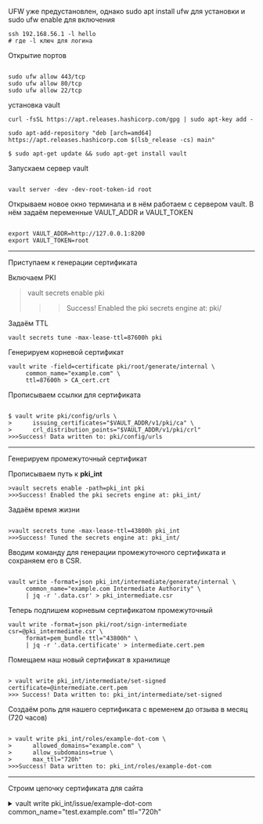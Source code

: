 UFW уже предустановлен, однако sudo apt install ufw для установки и sudo ufw enable для включения


```
ssh 192.168.56.1 -l hello 
# где -l ключ для логина

```

Открытие портов 
```

sudo ufw allow 443/tcp
sudo ufw allow 80/tcp
sudo ufw allow 22/tcp

```

установка vault

```
curl -fsSL https://apt.releases.hashicorp.com/gpg | sudo apt-key add -

sudo apt-add-repository "deb [arch=amd64] https://apt.releases.hashicorp.com $(lsb_release -cs) main"

$ sudo apt-get update && sudo apt-get install vault

```

Запускаем сервер vault
```

vault server -dev -dev-root-token-id root

```

Открываем новое окно терминала и в нём работаем с сервером vault. В нём задаём переменные VAULT_ADDR и VAULT_TOKEN

```

export VAULT_ADDR=http://127.0.0.1:8200
export VAULT_TOKEN=root

```

***
Приступаем к генерации сертификата

Включаем PKI

>vault secrets enable pki
>>>Success! Enabled the pki secrets engine at: pki/


Задаём TTL
```
vault secrets tune -max-lease-ttl=87600h pki
```

Генерируем корневой сертификат

```
vault write -field=certificate pki/root/generate/internal \
     common_name="example.com" \
     ttl=87600h > CA_cert.crt

```

Прописываем ссылки для сертификата

```

$ vault write pki/config/urls \
>      issuing_certificates="$VAULT_ADDR/v1/pki/ca" \
>      crl_distribution_points="$VAULT_ADDR/v1/pki/crl"
>>>Success! Data written to: pki/config/urls

```

***
Генерируем промежуточный сертификат

Прописываем путь к <b>pki_int</b>

```
>vault secrets enable -path=pki_int pki
>>>Success! Enabled the pki secrets engine at: pki_int/

```
Задаём время жизни

```

>vault secrets tune -max-lease-ttl=43800h pki_int
>>>Success! Tuned the secrets engine at: pki_int/

```

Вводим команду для генерации промежуточного сертификата и сохраняем его в CSR.

```

vault write -format=json pki_int/intermediate/generate/internal \
     common_name="example.com Intermediate Authority" \
     | jq -r '.data.csr' > pki_intermediate.csr

```

Теперь подпишем корневым сертификатом промежуточный

```
vault write -format=json pki/root/sign-intermediate csr=@pki_intermediate.csr \
     format=pem_bundle ttl="43800h" \
     | jq -r '.data.certificate' > intermediate.cert.pem

```

Помещаем наш новый сертификат в хранилище

```

> vault write pki_int/intermediate/set-signed certificate=@intermediate.cert.pem
>>> Success! Data written to: pki_int/intermediate/set-signed

```
Создаём роль для нашего сертификата с временем до отзыва в месяц (720 часов)

```

> vault write pki_int/roles/example-dot-com \
>      allowed_domains="example.com" \
>      allow_subdomains=true \
>      max_ttl="720h"
>>>Success! Data written to: pki_int/roles/example-dot-com

```
***

Строим цепочку сертификата для сайта

<details> 

 <summary>vault write pki_int/issue/example-dot-com common_name="test.example.com" ttl="720h"</summary>
Key                 Value
---                 -----
ca_chain            [-----BEGIN CERTIFICATE-----
MIIDpjCCAo6gAwIBAgIUSHDqInISl399Gyf02fbMe2fAbX4wDQYJKoZIhvcNAQEL
BQAwFjEUMBIGA1UEAxMLZXhhbXBsZS5jb20wHhcNMjIwMTI4MjAzNzU2WhcNMjIw
MzAxMjAzODI2WjAtMSswKQYDVQQDEyJleGFtcGxlLmNvbSBJbnRlcm1lZGlhdGUg
QXV0aG9yaXR5MIIBIjANBgkqhkiG9w0BAQEFAAOCAQ8AMIIBCgKCAQEAm/DXJOg2
0BAgfUup+NwOKWRT5Saufh3LR1YnVo0j1rG7NdpwkrbLesViPBvyCamdLJY+G00a
Ogho1LUhcaewbuZROR7s7kQcRWVcZv1Rhw/qStQeNQqhPGkNY34NHVY2xrY7nZ3k
+W+1I0vLDQ6sKhnvIc4k3RC6x6q+ZOn1SXSK4Cgt5h8UgYCNEDhTzo+2Xoyb96Oc
C/lAsxi5fdh3M0Ev3RSOJRdeFf7I8kYXhVXmQMuQY2vZNHAZubef1EelOAaRaDtM
FI2z5QZR8ITQ/TDMp0dxktKtQe1WcQgTMFv0vHGXhyTP2cu8ve5qUCeu14mVjBaN
XrtJ1P8U69yN6wIDAQABo4HUMIHRMA4GA1UdDwEB/wQEAwIBBjAPBgNVHRMBAf8E
BTADAQH/MB0GA1UdDgQWBBR0B3DnH5g0XJfdD3yGvbkMupxoZzAfBgNVHSMEGDAW
gBSJIWHuACJPOnj9AD0VqUN5XI8vFTA7BggrBgEFBQcBAQQvMC0wKwYIKwYBBQUH
MAKGH2h0dHA6Ly8xMjcuMC4wLjE6ODIwMC92MS9wa2kvY2EwMQYDVR0fBCowKDAm
oCSgIoYgaHR0cDovLzEyNy4wLjAuMTo4MjAwL3YxL3BraS9jcmwwDQYJKoZIhvcN
AQELBQADggEBAEAgIWeYvHgXir6jzmC0TIqowCKUIKZ90LWE1g7P5Hi9y7mkpJvA
MB+NSFL4nYdrEgL7KIgQNqqS9hWakpc38ALTN8L/eGa1+n+N0h8elIVuVTwnjf3p
EiuangEWLMCWlKgwHJgJZif9fobcmP7vBddNsKWYeAVeoEICZ2uMISHuVG1ZOmrU
fMqdVDNUD9Nm/n5lZDAP/yxLnkr2DihyW5UQWAF6SMgSvUODSzJy/okrWRF6cMCs
3/5oF601ZH46UAiWuxORKyXvO6EjeS5Hi0uc9pixspyIbMxVD6nlS7Ze7qTHqjbx
/86VSiz27XgIOYfUIN0/S4fYNf33DoRkbY0=
-----END CERTIFICATE-----]
certificate         -----BEGIN CERTIFICATE-----
MIIDZjCCAk6gAwIBAgIUH0vnwKYLgBAEz6Eciif/8qbV/qQwDQYJKoZIhvcNAQEL
BQAwLTErMCkGA1UEAxMiZXhhbXBsZS5jb20gSW50ZXJtZWRpYXRlIEF1dGhvcml0
eTAeFw0yMjAxMjgyMDUxMDdaFw0yMjAyMjcyMDUxMzdaMBsxGTAXBgNVBAMTEHRl
c3QuZXhhbXBsZS5jb20wggEiMA0GCSqGSIb3DQEBAQUAA4IBDwAwggEKAoIBAQDd
wLwtYmab3ZIdLGHuG7xI4+7gy7p3qwVaLGyFI6W1cG6+6DMFIbiLSes7pckgO/qr
tVFc4Gg2+5XAs7WLm08LcokCPsjD50rRKo8uc5puWtTAOw0+1kePkRh1rpz3yGTF
YDwY0Mengy2TnxqpHz7nQOavspEEvJQto9uAqw7RwwSc2qQLIMdYxyvSSeilkIj9
NOGOLvyZBoQHu2KfGHN3paPHQfM+I3Zj5uxPrNXHLERJPPqO9YwEKpXHwGBW1yQ7
PHNUQGhLIO+D3a4dmbzAKw6x2l4WGptTYa8uimxXVBID+DjAj1VLn2EPgaesIK5k
NGFS5n4wKdtu4oc6YVGVAgMBAAGjgY8wgYwwDgYDVR0PAQH/BAQDAgOoMB0GA1Ud
JQQWMBQGCCsGAQUFBwMBBggrBgEFBQcDAjAdBgNVHQ4EFgQUUMvDYCMsus51zUA7
KVnQvHhAl84wHwYDVR0jBBgwFoAUdAdw5x+YNFyX3Q98hr25DLqcaGcwGwYDVR0R
BBQwEoIQdGVzdC5leGFtcGxlLmNvbTANBgkqhkiG9w0BAQsFAAOCAQEAZaT32Fwo
P+Dkt1KvUq6Nfxpopd16admaHsU3fwVzra3VVSABZ9EX6R28qqmLd2nnqE+cVkKg
ASDgdGCjCWLxRoM2vrdtPhPekvoe21wwaXiafsi71oDenCBmKl2NXoyGYY4Q9ls5
mi5K8H4CZjBh4KZcrVdukktegIE49JgyEItLnO0W8mZl2rp6HmM2HYSwv3WreXdO
zncdFlmOEwSe5UeG7vGUPsF7VRhoNfunb5XHBIgVSX9zz6PCteBtNf9RSO7PEjHi
TxnQ1pd0V8CSycfCjzTrrIxjaT5BYzrNdRQ4gkdX7s0zPyrHhmSCNsywdZ2Zgn/P
UWVS99c/zZWeoA==
-----END CERTIFICATE-----
expiration          1645995097
issuing_ca          -----BEGIN CERTIFICATE-----
MIIDpjCCAo6gAwIBAgIUSHDqInISl399Gyf02fbMe2fAbX4wDQYJKoZIhvcNAQEL
BQAwFjEUMBIGA1UEAxMLZXhhbXBsZS5jb20wHhcNMjIwMTI4MjAzNzU2WhcNMjIw
MzAxMjAzODI2WjAtMSswKQYDVQQDEyJleGFtcGxlLmNvbSBJbnRlcm1lZGlhdGUg
QXV0aG9yaXR5MIIBIjANBgkqhkiG9w0BAQEFAAOCAQ8AMIIBCgKCAQEAm/DXJOg2
0BAgfUup+NwOKWRT5Saufh3LR1YnVo0j1rG7NdpwkrbLesViPBvyCamdLJY+G00a
Ogho1LUhcaewbuZROR7s7kQcRWVcZv1Rhw/qStQeNQqhPGkNY34NHVY2xrY7nZ3k
+W+1I0vLDQ6sKhnvIc4k3RC6x6q+ZOn1SXSK4Cgt5h8UgYCNEDhTzo+2Xoyb96Oc
C/lAsxi5fdh3M0Ev3RSOJRdeFf7I8kYXhVXmQMuQY2vZNHAZubef1EelOAaRaDtM
FI2z5QZR8ITQ/TDMp0dxktKtQe1WcQgTMFv0vHGXhyTP2cu8ve5qUCeu14mVjBaN
XrtJ1P8U69yN6wIDAQABo4HUMIHRMA4GA1UdDwEB/wQEAwIBBjAPBgNVHRMBAf8E
BTADAQH/MB0GA1UdDgQWBBR0B3DnH5g0XJfdD3yGvbkMupxoZzAfBgNVHSMEGDAW
gBSJIWHuACJPOnj9AD0VqUN5XI8vFTA7BggrBgEFBQcBAQQvMC0wKwYIKwYBBQUH
MAKGH2h0dHA6Ly8xMjcuMC4wLjE6ODIwMC92MS9wa2kvY2EwMQYDVR0fBCowKDAm
oCSgIoYgaHR0cDovLzEyNy4wLjAuMTo4MjAwL3YxL3BraS9jcmwwDQYJKoZIhvcN
AQELBQADggEBAEAgIWeYvHgXir6jzmC0TIqowCKUIKZ90LWE1g7P5Hi9y7mkpJvA
MB+NSFL4nYdrEgL7KIgQNqqS9hWakpc38ALTN8L/eGa1+n+N0h8elIVuVTwnjf3p
EiuangEWLMCWlKgwHJgJZif9fobcmP7vBddNsKWYeAVeoEICZ2uMISHuVG1ZOmrU
fMqdVDNUD9Nm/n5lZDAP/yxLnkr2DihyW5UQWAF6SMgSvUODSzJy/okrWRF6cMCs
3/5oF601ZH46UAiWuxORKyXvO6EjeS5Hi0uc9pixspyIbMxVD6nlS7Ze7qTHqjbx
/86VSiz27XgIOYfUIN0/S4fYNf33DoRkbY0=
-----END CERTIFICATE-----
private_key         -----BEGIN RSA PRIVATE KEY-----
MIIEpQIBAAKCAQEA3cC8LWJmm92SHSxh7hu8SOPu4Mu6d6sFWixshSOltXBuvugz
BSG4i0nrO6XJIDv6q7VRXOBoNvuVwLO1i5tPC3KJAj7Iw+dK0SqPLnOablrUwDsN
PtZHj5EYda6c98hkxWA8GNDHp4Mtk58aqR8+50Dmr7KRBLyULaPbgKsO0cMEnNqk
CyDHWMcr0knopZCI/TThji78mQaEB7tinxhzd6Wjx0HzPiN2Y+bsT6zVxyxESTz6
jvWMBCqVx8BgVtckOzxzVEBoSyDvg92uHZm8wCsOsdpeFhqbU2GvLopsV1QSA/g4
wI9VS59hD4GnrCCuZDRhUuZ+MCnbbuKHOmFRlQIDAQABAoIBAEX9iCdW8IXviCeX
E43AyUvETWg8RS1yGC1e6h2Xo7zBsOKmjTvoacPk388iw3leFP9PKlADMEFyZNC+
p+VZbrhxPRctU9apUO713N1PdYWxO4c03DhiD5IbvLmgFEEMyemWN0Gp2+peN+tp
A1Qv3X3F+UmpNaZmEurY1fYlh3bi3Pmm7dZc2gucYOeho8h985ipAHe9a2G/50Qh
bnLGXCtEA7tqrTIY03FYn5VnGP+sOYSye5QDXED9z9spzIFT9XzrkkwCoMmTOBMe
ixAdV53d5Mg52N26pHgYYtQ8vylqe9+c0RYtWVS9eFQXX47Z/Fw1CqRWgdtZZoKr
IlTxMMECgYEA/uUZuxiaosDZOekbM0Eh1I2ExVPHWmUEFFkedylaiMQP7U16KDtm
Fq/hQZDLV7JKTB7DG03q0BTr18yvHHait32ABamuPR1/4LeJPFCLF4PwW96R5L3p
o/5hxNz3ftcfNrTAAWL+lp9oPgHhWvgr+oMkNXxfFvWcTG9qj/hLH2UCgYEA3rbZ
7avijOTHqMSUXGGzWqPVX4hdBpich/auzvexh2zHXaWfvH8OvXmUz13BytQnH/GY
bOFWkliwVP6S+7vc3bMRLWb8ZTg/bUxKkO5hjm+VeCYPJY0RcRRDEa3q2ujs2U2m
00rSlFhk9v/qyI9ztClShX+PYigCppksCdJGPnECgYEA42K9cYqhaE9heafZ+/8+
jr8wklgKnzk+Smi2JNdfTGKbUrarIvjaOaLs7/CbdcA3R3Cp3NHFh5siSYDvNhUf
U1FBw8t7BEosqesRIh039+JbqZkDzWsd4o4r6dK1dxGxZrwYDSSiuPu7opVK1DxP
/0q+Iniw22p/5DAAgC6f1YECgYEAiazdQSgtT02qAzEqSYV3+wMmRv0kDIzQztf2
rii+TOo4wDI/caXVtdlv3VSnFLxbR0rxH/WYr7U1pAUPVaCHY2Frr/Zm9id0RhuQ
SNGj6wodiv10BZGUA6Qz5bzuXs74g0iWZS1uyZdvKqV/POY471lQEwiM2W/EW7p6
V8Pt+nECgYEA0URUwwXhKSh2r1cO3XAyUAQMPUqw4vyDAcrO4kgBcv1nLr2keTlt
pB57rMGi7/eJD0OhhLcvN1ZRr4WMR9J+I7pg0CJ6NftkXBfzgNZSZT4FE2aUTGAD
gUH1gVAWen9ggsu0S7w7co2YAg57ghacPgGKz635bAhAKyLkmC0HLtU=
-----END RSA PRIVATE KEY-----
private_key_type    rsa
serial_number       1f:4b:e7:c0:a6:0b:80:10:04:cf:a1:1c:8a:27:ff:f2:a6:d5:fe:a4 </details>
